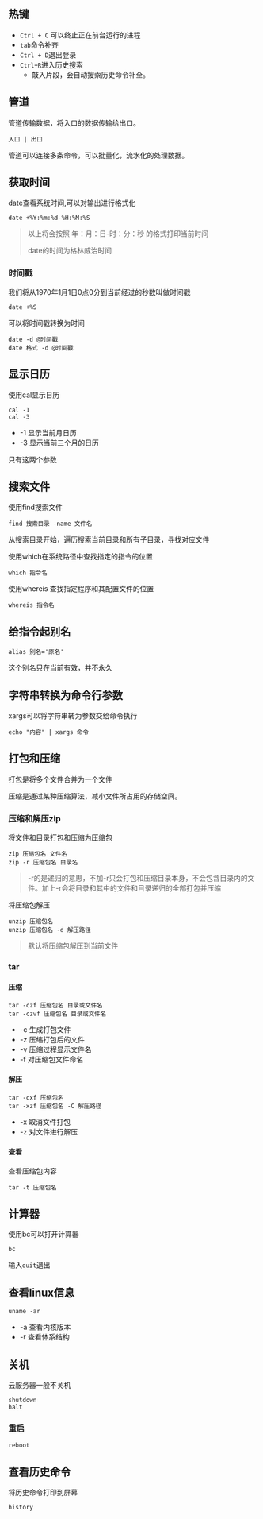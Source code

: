 ## 热键
- `Ctrl + C` 可以终止正在前台运行的进程
- `tab`命令补齐
- `Ctrl + D`退出登录
- `Ctrl+R`进入历史搜索
	- 敲入片段，会自动搜索历史命令补全。
## 管道
管道传输数据，将入口的数据传输给出口。
```shell
入口 | 出口
```
管道可以连接多条命令，可以批量化，流水化的处理数据。
## 获取时间
date查看系统时间,可以对输出进行格式化
```shell
date +%Y:%m:%d-%H:%M:%S
```
> 以上将会按照 年：月：日-时：分：秒 的格式打印当前时间
> 
> date的时间为格林威治时间
### 时间戳
我们将从1970年1月1日0点0分到当前经过的秒数叫做时间戳
```shell
date +%S
```
可以将时间戳转换为时间
```shell
date -d @时间戳
date 格式 -d @时间戳
```
## 显示日历
使用cal显示日历
```shell
cal -1
cal -3
```
- -1 显示当前月日历
- -3 显示当前三个月的日历

只有这两个参数

## 搜索文件
使用find搜索文件
```shell
find 搜索目录 -name 文件名
```
从搜索目录开始，遍历搜索当前目录和所有子目录，寻找对应文件

使用which在系统路径中查找指定的指令的位置
```shell
which 指令名
```

使用whereis 查找指定程序和其配置文件的位置
```shell
whereis 指令名
```
## 给指令起别名
```shell
alias 别名='原名'
```
这个别名只在当前有效，并不永久

## 字符串转换为命令行参数
xargs可以将字符串转为参数交给命令执行
```shell
echo "内容" | xargs 命令
```
## 打包和压缩
打包是将多个文件合并为一个文件

压缩是通过某种压缩算法，减小文件所占用的存储空间。

### 压缩和解压zip
将文件和目录打包和压缩为压缩包
```shell
zip 压缩包名 文件名
zip -r 压缩包名 目录名
```
> -r的是递归的意思，不加-r只会打包和压缩目录本身，不会包含目录内的文件。加上-r会将目录和其中的文件和目录递归的全部打包并压缩

将压缩包解压
```shell
unzip 压缩包名
unzip 压缩包名 -d 解压路径
```
> 默认将压缩包解压到当前文件

### tar
#### 压缩
```shell
tar -czf 压缩包名 目录或文件名
tar -czvf 压缩包名 目录或文件名
```
- -c 生成打包文件
- -z 压缩打包后的文件
- -v 压缩过程显示文件名
- -f 对压缩包文件命名
#### 解压
```shell
tar -cxf 压缩包名
tar -xzf 压缩包名 -C 解压路径
```
- -x 取消文件打包
- -z 对文件进行解压 
#### 查看
查看压缩包内容
```shell
tar -t 压缩包名
```
## 计算器
使用bc可以打开计算器
```shell
bc
```
输入`quit`退出
## 查看linux信息
```shell
uname -ar
```
- -a 查看内核版本
- -r 查看体系结构
## 关机
云服务器一般不关机
```shell
shutdown
halt
```
### 重启
```shell
reboot
```
## 查看历史命令
将历史命令打印到屏幕
```shell
history
```
